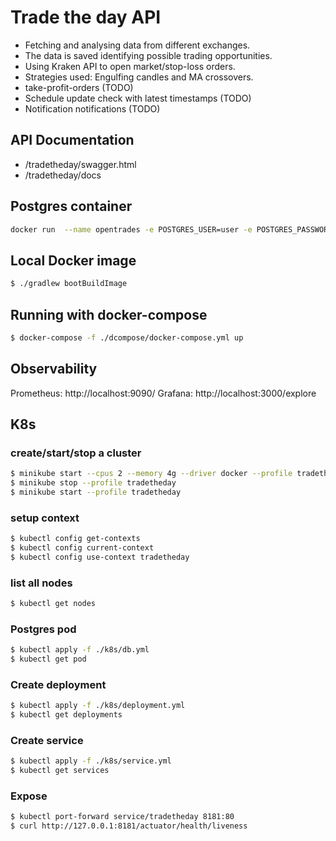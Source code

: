 # Trade the day API

- Fetching and analysing data from different exchanges.
- The data is saved identifying possible trading opportunities.
- Using Kraken API to open market/stop-loss orders.
- Strategies used: Engulfing candles and MA crossovers.
- take-profit-orders (TODO)
- Schedule update check with latest timestamps (TODO)
- Notification notifications (TODO)


## API Documentation
- /tradetheday/swagger.html
- /tradetheday/docs


## Postgres container
```bash
docker run  --name opentrades -e POSTGRES_USER=user -e POSTGRES_PASSWORD=password -e POSTGRES_DB=opentrades -p 5432:5432  postgres:14.4
```

## Local Docker image
```bash
$ ./gradlew bootBuildImage
```


## Running with docker-compose
```bash
$ docker-compose -f ./dcompose/docker-compose.yml up
```

## Observability
Prometheus: http://localhost:9090/
Grafana: http://localhost:3000/explore


## K8s

### create/start/stop a cluster

```bash
$ minikube start --cpus 2 --memory 4g --driver docker --profile tradetheday
$ minikube stop --profile tradetheday
$ minikube start --profile tradetheday
```

### setup context
```bash
$ kubectl config get-contexts
$ kubectl config current-context
$ kubectl config use-context tradetheday
```

### list all nodes
```bash
$ kubectl get nodes
```

### Postgres pod
```bash
$ kubectl apply -f ./k8s/db.yml
$ kubectl get pod
```

### Create deployment
```bash
$ kubectl apply -f ./k8s/deployment.yml
$ kubectl get deployments
```

### Create service
```bash
$ kubectl apply -f ./k8s/service.yml
$ kubectl get services
```

### Expose
```bash
$ kubectl port-forward service/tradetheday 8181:80
$ curl http://127.0.0.1:8181/actuator/health/liveness